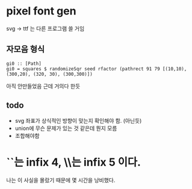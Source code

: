 # pixel font gen
svg -> ttf 는 다른 프로그램 쓸 거임  

## 자모음 형식
```
gi0 :: [Path]
gi0 = squares $ randomizeSqr seed rfactor (pathrect 91 79 [(10,10), (300,20), (320, 30), (300,300)])
```

아직 안만들었음 근데 거의다 한듯

## todo
 * svg 좌표가 상식적인 방향이 맞는지 확인해야 함. (아닌듯)
 * union에 무슨 문제가 있는 것 같은데 뭔지 모름
 * 조합해야함

# ``는 infix 4, \\\\는 infix 5 이다.
나는 이 사실을 몰랐기 때문에 몇 시간을 낭비했다.

